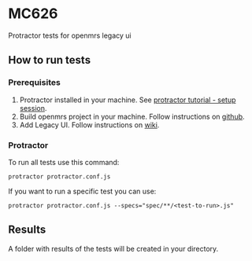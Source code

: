 # MC626

Protractor tests for openmrs legacy ui

## How to run tests

### Prerequisites

1. Protractor installed in your machine. See [protractor tutorial - setup session](http://www.protractortest.org/#/tutorial).
2. Build openmrs project in your machine. Follow instructions on [github](https://github.com/openmrs/openmrs-core).
3. Add Legacy UI. Follow instructions on [wiki](https://wiki.openmrs.org/display/docs/User+Interface+Modules).

### Protractor

To run all tests use this command:
```
protractor protractor.conf.js
```
If you want to run a specific test you can use:
```
protractor protractor.conf.js --specs="spec/**/<test-to-run>.js"
```

## Results

A folder with results of the tests will be created in your directory.
